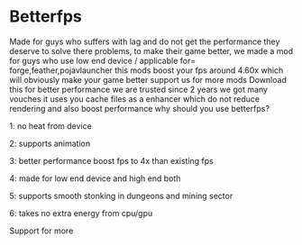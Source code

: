 # Betterfps
Made for guys who suffers with lag and do not get the performance they deserve to solve there problems, to make their game better, we made a mod for guys who use low end device / applicable for= forge,feather,pojavlauncher this mods boost your fps around 4.60x which will obviously make your game better support us for more mods Download this for better performance we are trusted since 2 years we got many vouches it uses you cache files as a enhancer which do not reduce rendering and also boost performance why should you use betterfps?

1: no heat from device
 
2: supports animation

3: better performance boost fps to 4x than existing fps

4: made for low end device and high end both

5: supports smooth stonking in dungeons and mining sector

6: takes no extra energy from cpu/gpu

Support for more
